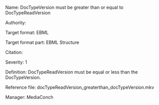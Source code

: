 Name: DocTypeVersion must be greater than or equal to DocTypeReadVersion

Authority: 

Target format: EBML

Target format part: EBML Structure

Citation: 

Severity: 1

Definition: DocTypeReadVersion must be equal or less than the DocTypeVersion.

Reference file: docTypeReadVersion_greaterthan_docTypeVersion.mkv

Manager: MediaConch

